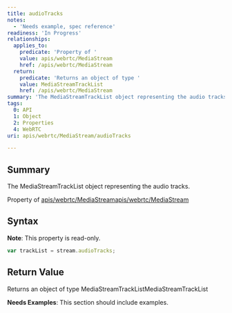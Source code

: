 ```yaml
---
title: audioTracks
notes:
  - 'Needs example, spec reference'
readiness: 'In Progress'
relationships:
  applies_to:
    predicate: 'Property of '
    value: apis/webrtc/MediaStream
    href: /apis/webrtc/MediaStream
  return:
    predicate: 'Returns an object of type '
    value: MediaStreamTrackList
    href: /apis/webrtc/MediaStream
summary: 'The MediaStreamTrackList object representing the audio tracks.'
tags:
  0: API
  1: Object
  2: Properties
  4: WebRTC
uri: apis/webrtc/MediaStream/audioTracks

---
```

## <span>Summary</span>

The MediaStreamTrackList object representing the audio tracks.

Property of [apis/webrtc/MediaStream](/apis/webrtc/MediaStream)[apis/webrtc/MediaStream](/apis/webrtc/MediaStream)

## <span>Syntax</span>

**Note**: This property is read-only.

``` js
var trackList = stream.audioTracks;
```

## <span>Return Value</span>

Returns an object of type MediaStreamTrackListMediaStreamTrackList

**Needs Examples**: This section should include examples.

